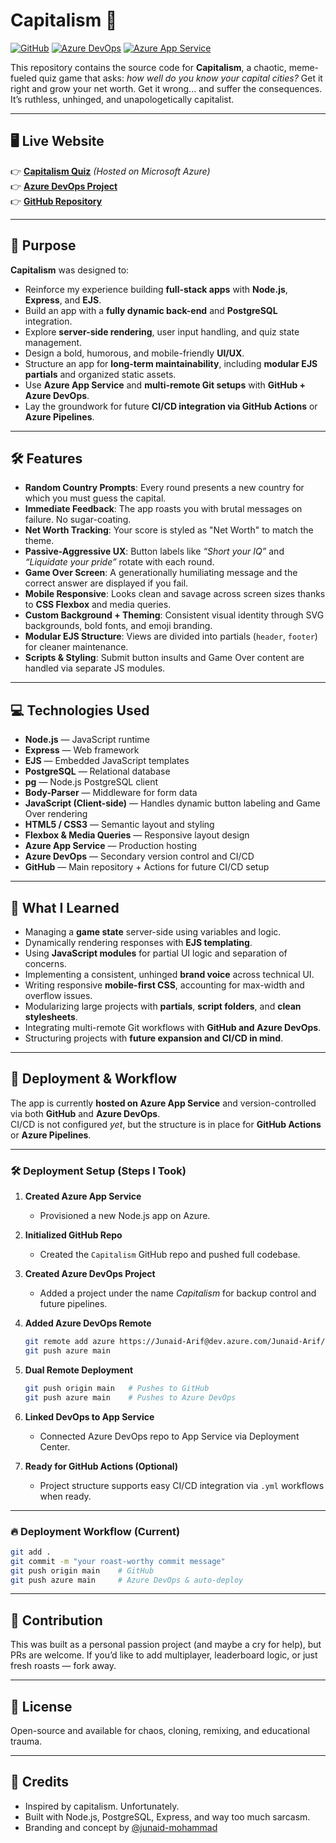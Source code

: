 # Capitalism 🦈

[![GitHub](https://img.shields.io/badge/Source-GitHub-black?logo=github)](https://github.com/junaid-mohammad/Capitalism)
[![Azure DevOps](https://img.shields.io/badge/Version%20Controlled-Azure%20DevOps-blue?logo=azure-devops)](https://dev.azure.com/Junaid-Arif/Capitalism)
[![Azure App Service](https://img.shields.io/badge/Hosted%20on-Azure%20App%20Service-brightgreen?logo=microsoft-azure)](https://capitalism-prod-url.com) <!-- Replace with real link -->

This repository contains the source code for **Capitalism**, a chaotic, meme-fueled quiz game that asks: _how well do you know your capital cities?_ Get it right and grow your net worth. Get it wrong... and suffer the consequences. It’s ruthless, unhinged, and unapologetically capitalist.

---

## 🖥️ Live Website

👉 **[Capitalism Quiz](https://capitalism-prod-url.com)** _(Hosted on Microsoft Azure)_  
👉 **[Azure DevOps Project](https://dev.azure.com/Junaid-Arif/Capitalism)**  
👉 **[GitHub Repository](https://github.com/junaid-mohammad/Capitalism)**

---

## 🎯 Purpose

**Capitalism** was designed to:

- Reinforce my experience building **full-stack apps** with **Node.js**, **Express**, and **EJS**.
- Build an app with a **fully dynamic back-end** and **PostgreSQL** integration.
- Explore **server-side rendering**, user input handling, and quiz state management.
- Design a bold, humorous, and mobile-friendly **UI/UX**.
- Structure an app for **long-term maintainability**, including **modular EJS partials** and organized static assets.
- Use **Azure App Service** and **multi-remote Git setups** with **GitHub + Azure DevOps**.
- Lay the groundwork for future **CI/CD integration via GitHub Actions** or **Azure Pipelines**.

---

## 🛠️ Features

- **Random Country Prompts**: Every round presents a new country for which you must guess the capital.
- **Immediate Feedback**: The app roasts you with brutal messages on failure. No sugar-coating.
- **Net Worth Tracking**: Your score is styled as "Net Worth" to match the theme.
- **Passive-Aggressive UX**: Button labels like _“Short your IQ”_ and _“Liquidate your pride”_ rotate with each round.
- **Game Over Screen**: A generationally humiliating message and the correct answer are displayed if you fail.
- **Mobile Responsive**: Looks clean and savage across screen sizes thanks to **CSS Flexbox** and media queries.
- **Custom Background + Theming**: Consistent visual identity through SVG backgrounds, bold fonts, and emoji branding.
- **Modular EJS Structure**: Views are divided into partials (`header`, `footer`) for cleaner maintenance.
- **Scripts & Styling**: Submit button insults and Game Over content are handled via separate JS modules.

---

## 💻 Technologies Used

- **Node.js** — JavaScript runtime
- **Express** — Web framework
- **EJS** — Embedded JavaScript templates
- **PostgreSQL** — Relational database
- **pg** — Node.js PostgreSQL client
- **Body-Parser** — Middleware for form data
- **JavaScript (Client-side)** — Handles dynamic button labeling and Game Over rendering
- **HTML5 / CSS3** — Semantic layout and styling
- **Flexbox & Media Queries** — Responsive layout design
- **Azure App Service** — Production hosting
- **Azure DevOps** — Secondary version control and CI/CD
- **GitHub** — Main repository + Actions for future CI/CD setup

---

## 🧠 What I Learned

- Managing a **game state** server-side using variables and logic.
- Dynamically rendering responses with **EJS templating**.
- Using **JavaScript modules** for partial UI logic and separation of concerns.
- Implementing a consistent, unhinged **brand voice** across technical UI.
- Writing responsive **mobile-first CSS**, accounting for max-width and overflow issues.
- Modularizing large projects with **partials**, **script folders**, and **clean stylesheets**.
- Integrating multi-remote Git workflows with **GitHub and Azure DevOps**.
- Structuring projects with **future expansion and CI/CD in mind**.

---

## 🚀 Deployment & Workflow

The app is currently **hosted on Azure App Service** and version-controlled via both **GitHub** and **Azure DevOps**.  
CI/CD is not configured _yet_, but the structure is in place for **GitHub Actions** or **Azure Pipelines**.

---

### 🛠 Deployment Setup (Steps I Took)

1. **Created Azure App Service**

   - Provisioned a new Node.js app on Azure.

2. **Initialized GitHub Repo**

   - Created the `Capitalism` GitHub repo and pushed full codebase.

3. **Created Azure DevOps Project**

   - Added a project under the name _Capitalism_ for backup control and future pipelines.

4. **Added Azure DevOps Remote**

   ```bash
   git remote add azure https://Junaid-Arif@dev.azure.com/Junaid-Arif/Capitalism/_git/Capitalism
   git push azure main
   ```

5. **Dual Remote Deployment**

   ```bash
   git push origin main   # Pushes to GitHub
   git push azure main    # Pushes to Azure DevOps
   ```

6. **Linked DevOps to App Service**

   - Connected Azure DevOps repo to App Service via Deployment Center.

7. **Ready for GitHub Actions (Optional)**

   - Project structure supports easy CI/CD integration via `.yml` workflows when ready.

---

### 🔥 Deployment Workflow (Current)

```bash
git add .
git commit -m "your roast-worthy commit message"
git push origin main    # GitHub
git push azure main     # Azure DevOps & auto-deploy
```

---

## 🤝 Contribution

This was built as a personal passion project (and maybe a cry for help), but PRs are welcome. If you’d like to add multiplayer, leaderboard logic, or just fresh roasts — fork away.

---

## 📄 License

Open-source and available for chaos, cloning, remixing, and educational trauma.

---

## 🔗 Credits

- Inspired by capitalism. Unfortunately.
- Built with Node.js, PostgreSQL, Express, and way too much sarcasm.
- Branding and concept by [@junaid-mohammad](https://github.com/junaid-mohammad)
